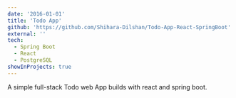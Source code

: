 ```yaml
---
date: '2016-01-01'
title: 'Todo App'
github: 'https://github.com/Shihara-Dilshan/Todo-App-React-SpringBoot'
external: ''
tech:
  - Spring Boot
  - React
  - PostgreSQL
showInProjects: true
---
```


A simple full-stack Todo web App builds with react and spring boot.
